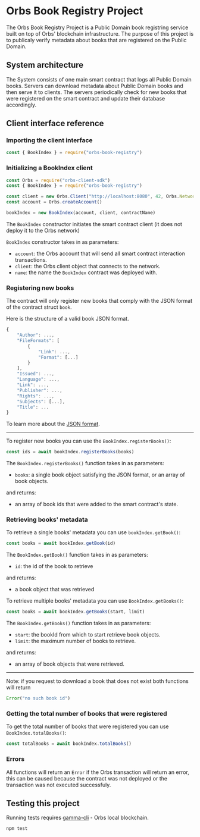 # Orbs Book Registry Project

The Orbs Book Registry Project is a Public Domain book registring service built on top of Orbs' blockchain infrastructure.
The purpose of this project is to publicaly verify metadata about books that are registered on the Public Domain.

## System architecture

The System consists of one main smart contract that logs all Public Domain books.
Servers can download metadata about Public Domain books and then serve it to clients.
The servers periodically check for new books that were registered on the smart contract and update their database accordingly.

## Client interface reference

### Importing the client interface

```js
const { BookIndex } = require("orbs-book-registry")
```

### Initializing a BookIndex client

```js
const Orbs = require("orbs-client-sdk")
const { BookIndex } = require("orbs-book-registry")

const client = new Orbs.Client("http://localhost:8080", 42, Orbs.NetworkType.NETWORK_TYPE_TEST_NET)
const account = Orbs.createAccount()

bookIndex = new BookIndex(account, client, contractName)
```

The `BookIndex` constructor initiates the smart contract client (it does not deploy it to the Orbs network)

`BookIndex` constructor takes in as parameters:
* `account`: the Orbs account that will send all smart contract interaction transactions.
* `client`: the Orbs client object that connects to the network.
* `name`: the name the `BookIndex` contract was deployed with.

### Registering new books

The contract will only register new books that comply with the JSON format of the contract struct `book`.

Here is the structure of a valid book JSON format.
```js
{
	"Author": ...,
	"FileFormats": [
		{
			"Link": ...,
			"Format": [...]
		}
	],
	"Issued": ...,
	"Language": ...,
	"Link": ...,
	"Publisher": ...,
	"Rights": ...,
	"Subjects": [...],
	"Title": ...
}
```

To learn more about the [JSON format](parser/README.md).

---

To register new books you can use the `BookIndex.registerBooks()`:

```js
const ids = await bookIndex.registerBooks(books)
```

The `BookIndex.registerBooks()` function takes in as parameters:
* `books`: a single book object satisfying the JSON format, or an array of book objects.

and returns:
* an array of book ids that were added to the smart contract's state.

### Retrieving books' metadata

To retrieve a single books' metadata you can use `bookIndex.getBook()`:

```js
const books = await bookIndex.getBook(id)
```

The `BookIndex.getBook()` function takes in as parameters:
* `id`: the id of the book to retrieve

and returns:
* a book object that was retrieved

To retrieve multiple books' metadata you can use `BookIndex.getBooks()`:

```js
const books = await bookIndex.getBooks(start, limit)
```

The `BookIndex.getBooks()` function takes in as parameters:
* `start`: the bookId from which to start retrieve book objects.
* `limit`: the maximum number of books to retrieve.

and returns:
* an array of book objects that were retrieved.

---

Note: if you request to download a book that does not exist both functions will return

```js
Error("no such book id")
```

### Getting the total number of books that were registered

To get the total number of books that were registered you can use `BookIndex.totalBooks()`:

```js
const totalBooks = await bookIndex.totalBooks()
```

### Errors

All functions will return an `Error` if the Orbs transaction will return an error,
this can be caused because the contract was not deployed or the transaction was not executed successfuly.

## Testing this project

Running tests requires [gamma-cli](https://github.com/orbs-network/gamma-cli) - Orbs local blockchain.

```
npm test
```
